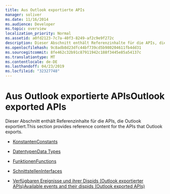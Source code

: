 ```yaml
---
title: Aus Outlook exportierte APIs
manager: soliver
ms.date: 11/16/2014
ms.audience: Developer
ms.topic: overview
localization_priority: Normal
ms.assetid: a0fd2123-7c7a-40f3-8249-af2c9e9f272c
description: Dieser Abschnitt enthält Referenzinhalte für die APIs, die Outlook exportiert.
ms.openlocfilehash: 9c8adb8d23dfc44bf739cd5b980204611fb4dd31
ms.sourcegitcommit: 8fe462c32b91c87911942c188f3445e85a54137c
ms.translationtype: MT
ms.contentlocale: de-DE
ms.lasthandoff: 04/23/2019
ms.locfileid: "32327748"
---
```

# <a name="outlook-exported-apis"></a><span data-ttu-id="b6764-103">Aus Outlook exportierte APIs</span><span class="sxs-lookup"><span data-stu-id="b6764-103">Outlook exported APIs</span></span>

<span data-ttu-id="b6764-104">Dieser Abschnitt enthält Referenzinhalte für die APIs, die Outlook exportiert.</span><span class="sxs-lookup"><span data-stu-id="b6764-104">This section provides reference content for the APIs that Outlook exports.</span></span>

- [<span data-ttu-id="b6764-105">Konstanten</span><span class="sxs-lookup"><span data-stu-id="b6764-105">Constants</span></span>](constants-outlook-exported-apis.md)
    
- [<span data-ttu-id="b6764-106">Datentypen</span><span class="sxs-lookup"><span data-stu-id="b6764-106">Data Types</span></span>](data-types-outlook-exported-apis.md)
    
- [<span data-ttu-id="b6764-107">Funktionen</span><span class="sxs-lookup"><span data-stu-id="b6764-107">Functions</span></span>](functions-outlook-exported-apis.md)
    
- [<span data-ttu-id="b6764-108">Schnittstellen</span><span class="sxs-lookup"><span data-stu-id="b6764-108">Interfaces</span></span>](interfaces-outlook-exported-apis.md)
    
- [<span data-ttu-id="b6764-109">Verfügbaren Ereignisse und ihrer Dispids (Outlook exportierter APIs)</span><span class="sxs-lookup"><span data-stu-id="b6764-109">Available events and their dispids (Outlook exported APIs)</span></span>](available-events-and-their-dispids-outlook-exported-apis.md)
    

